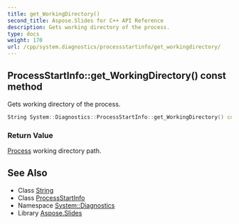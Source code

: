```yaml
---
title: get_WorkingDirectory()
second_title: Aspose.Slides for C++ API Reference
description: Gets working directory of the process.
type: docs
weight: 170
url: /cpp/system.diagnostics/processstartinfo/get_workingdirectory/
---
```

## ProcessStartInfo::get_WorkingDirectory() const method


Gets working directory of the process.

```cpp
String System::Diagnostics::ProcessStartInfo::get_WorkingDirectory() const
```


### Return Value

[Process](../../process/) working directory path.

## See Also

* Class [String](../../system/string/)
* Class [ProcessStartInfo](./)
* Namespace [System::Diagnostics](../)
* Library [Aspose.Slides](../../)